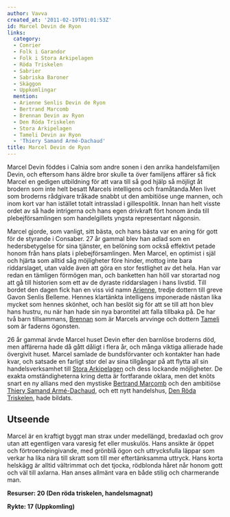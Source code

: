 ```yaml
---
author: Vavva
created_at: '2011-02-19T01:01:53Z'
id: Marcel Devin de Ryon
links:
  category:
  - Conrier
  - Folk i Garandor
  - Folk i Stora Arkipelagen
  - Röda Triskelen
  - Sabrier
  - Sabriska Baroner
  - Skäggon
  - Uppkomlingar
  mention:
  - Arienne Senlis Devin de Ryon
  - Bertrand Marcomb
  - Brennan Devin av Ryon
  - Den Röda Triskelen
  - Stora Arkipelagen
  - Tameli Devin av Ryon
  - 'Thiery Samand Armé-Dachaud'
title: Marcel Devin de Ryon
---
```


Marcel Devin föddes i Calnia som andre sonen i den anrika handelsfamiljen Devin, och eftersom hans
äldre bror skulle ta över familjens affärer så fick Marcel en gedigen utbildning för att vara till
så god hjälp så möjligt åt brodern som inte helt besatt Marcels intelligens och framåtanda.Men livet
som broderns rådgivare tråkade snabbt ut den ambitiöse unge mannen, och inom kort var han istället
totalt intrasslad i gillespolitik. Innan han helt visste ordet av så hade intrigerna och hans egen
drivkraft fört honom ända till plebejförsamlingen som handelgillets yngsta representant någonsin.

Marcel gjorde, som vanligt, sitt bästa, och hans bästa var en aning för gott för de styrande i
Consaber. 27 år gammal blev han adlad som en hedersbetygelse för sina tjänster, en belöning som
också effektivt petade honom från hans plats i plebejförsamlingen. Men Marcel, en optimist i själ
och hjärta som alltid såg möjligheter före hinder, mottog inte bara riddarslaget, utan valde även
att göra en stor festlighet av det hela. Han var redan en tämligen förmögen man, och banketten han
höll var storartad nog att gå till historien som ett av de dyraste riddarslagen i hans livstid. Till
bordet den dagen fick han en viss vid namn [Arienne], tredje dottern till greve Gavon Senlis
Belleme. Hennes klartänkta intelligens imponerade nästan lika mycket som hennes skönhet, och han
beslöt sig för att se till att hon blev hans hustru, nu när han hade sin nya barontitel att falla
tillbaka på. De har två barn tillsammans, [Brennan] som är Marcels arvvinge och dottern [Tameli] som
är faderns ögonsten.

26 år gammal ärvde Marcel huset Devin efter den barnlöse broderns död, men affärerna hade då gått
dåligt i flera år, och många viktiga allierade hade övergivit huset. Marcel samlade de
bundsförvanter och kontakter han hade kvar, och satsade en farligt stor del av sina tillgångar på
att flytta all sin handelsverksamhet till [Stora Arkipelagen] och dess lockande möjligheter. De
exakta omständigheterna kring detta är fortfarande oklara, men det knöts snart en ny allians med den
mystiske [Bertrand Marcomb] och den ambitiöse [Thiery Samand Armé-Dachaud], och ett nytt handelshus,
[Den Röda Triskelen], hade bildats.

Utseende
--------

Marcel är en kraftigt byggt man strax under medellängd, bredaxlad och grov utan att egentligen vara
varesig fet eller muskulös. Hans ansikte är öppet och förtroendeingivande, med grönblå ögon och
uttrycksfulla läppar som verkar ha lika nära till skratt som till mer eftertänksamma uttryck. Hans
korta helskägg är alltid vältrimmat och det tjocka, rödblonda håret når honom gott och väl till
axlarna. Han anses allmänt vara en både stilig och charmerande man.

**Resurser: 20 (Den röda triskelen, handelsmagnat)**

**Rykte: 17 (Uppkomling)** 

  [Arienne]: Arienne_Senlis_Devin_de_Ryon
  [Brennan]: Brennan_Devin_av_Ryon
  [Tameli]: Tameli_Devin_av_Ryon
  [Stora Arkipelagen]: Stora_Arkipelagen
  [Bertrand Marcomb]: Bertrand_Marcomb
  [Thiery Samand Armé-Dachaud]: Thiery_Samand_Armé-Dachaud
  [Den Röda Triskelen]: Den_Röda_Triskelen